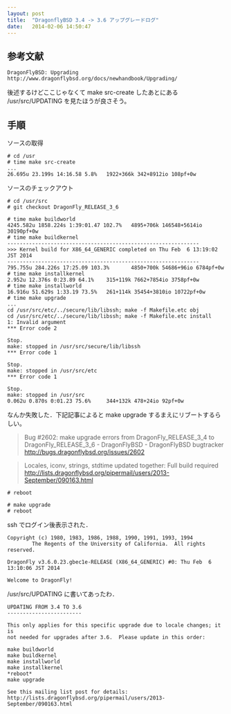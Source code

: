 ```yaml
---
layout: post
title:  "DragonflyBSD 3.4 -> 3.6 アップグレードログ"
date:   2014-02-06 14:50:47
---
```


## 参考文献

```
DragonFlyBSD: Upgrading
http://www.dragonflybsd.org/docs/newhandbook/Upgrading/
```

後述するけどここじゃなくて make src-create したあとにある /usr/src/UPDATING を見たほうが良さそう。

## 手順

ソースの取得

```
# cd /usr
# time make src-create
...
26.695u 23.199s 14:16.58 5.8%   1922+366k 342+8912io 108pf+0w
```
ソースのチェックアウト

```
# cd /usr/src
# git checkout DragonFly_RELEASE_3_6
```

```
# time make buildworld
4245.582u 1858.224s 1:39:01.47 102.7%   4895+706k 146548+5614io 30190pf+0w
# time make buildkernel
-------------------------------------------------------------- 
>>> Kernel build for X86_64_GENERIC completed on Thu Feb  6 13:19:02 JST 2014 
-------------------------------------------------------------- 
795.755u 284.226s 17:25.09 103.3%       4850+700k 54686+96io 6784pf+0w 
# time make installkernel
2.952u 12.376s 0:23.89 64.1%    315+119k 7662+7854io 3758pf+0w
# time make installworld
16.916u 51.629s 1:33.19 73.5%   261+114k 35454+3810io 10722pf+0w
# time make upgrade
...
cd /usr/src/etc/../secure/lib/libssh; make -f Makefile.etc obj
cd /usr/src/etc/../secure/lib/libssh; make -f Makefile.etc install
1: Invalid argument
*** Error code 2

Stop.
make: stopped in /usr/src/secure/lib/libssh
*** Error code 1

Stop.
make: stopped in /usr/src/etc
*** Error code 1

Stop.
make: stopped in /usr/src
0.062u 0.870s 0:01.23 75.6%     344+132k 478+24io 92pf+0w
```

なんか失敗した．下記記事によると make upgrade するまえにリブートするらしい。

> Bug #2602: make upgrade errors from DragonFly_RELEASE_3_4 to DragonFly_RELEASE_3_6 - DragonFlyBSD - DragonFlyBSD bugtracker
> http://bugs.dragonflybsd.org/issues/2602

> Locales, iconv, strings, stdtime updated together: Full build required
> http://lists.dragonflybsd.org/pipermail/users/2013-September/090163.html

```
# reboot

# make upgrade
# reboot
```

ssh でログイン後表示された．

```
Copyright (c) 1980, 1983, 1986, 1988, 1990, 1991, 1993, 1994
        The Regents of the University of California.  All rights reserved.

DragonFly v3.6.0.23.gbec1e-RELEASE (X86_64_GENERIC) #0: Thu Feb  6 13:10:06 JST 2014

Welcome to DragonFly!
```

/usr/src/UPDATING に書いてあったわ．

```
UPDATING FROM 3.4 TO 3.6
------------------------

This only applies for this specific upgrade due to locale changes; it is
not needed for upgrades after 3.6.  Please update in this order:

make buildworld
make buildkernel
make installworld
make installkernel
*reboot*
make upgrade

See this mailing list post for details:
http://lists.dragonflybsd.org/pipermail/users/2013-September/090163.html
```
